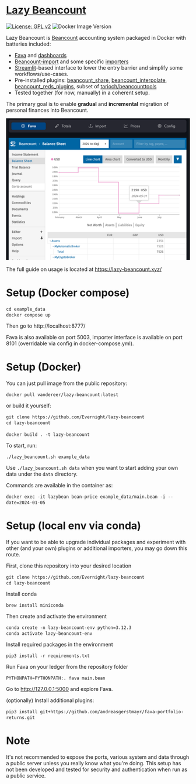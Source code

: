 # [Lazy Beancount](https://lazy-beancount.xyz/)

[![License: GPL v2](https://img.shields.io/badge/License-GPL%20v2-blue.svg)](LICENSE)
![Docker Image Version](https://img.shields.io/docker/v/vandereer/lazy-beancount?color=blue)

Lazy Beancount is [Beancount](https://github.com/beancount/beancount) accounting system packaged in Docker with batteries included:

- [Fava](https://github.com/beancount/fava) and [dashboards](https://github.com/andreasgerstmayr/fava-dashboards)
- [Beancount-import](https://github.com/jbms/beancount-import) and some specific [importers](https://github.com/Evernight/beancount-importers)
- [Streamlit](https://github.com/streamlit/streamlit)-based interface to lower the entry barrier and simplify some workflows/use-cases.
- Pre-installed plugins: [beancount_share](https://github.com/Akuukis/beancount_share), [beancount_interpolate](https://github.com/Akuukis/beancount_interpolate), [beancount_reds_plugins](https://github.com/redstreet/beancount_reds_plugins/), subset of [tarioch/beancounttools](https://github.com/tarioch/beancounttools)
- Tested together (for now, manually) in a coherent setup.

The primary goal is to enable **gradual** and **incremental** migration of personal finances into Beancount.

![lazy-beancount](images/net_worth_with_title.png)

The full guide on usage is located at https://lazy-beancount.xyz/

# Setup (Docker compose)

    cd example_data
    docker compose up

Then go to http://localhost:8777/

Fava is also available on port 5003, importer interface is available on port 8101 (overridable via config in docker-compose.yml).

# Setup (Docker)

You can just pull image from the public repository:

    docker pull vandereer/lazy-beancount:latest

or build it yourself:

    git clone https://github.com/Evernight/lazy-beancount
    cd lazy-beancount

    docker build . -t lazy-beancount

To start, run:

    ./lazy_beancount.sh example_data

Use ```./lazy_beancount.sh data``` when you want to start adding your own data under the ```data``` directory.

Commands are available in the container as: 

    docker exec -it lazybean bean-price example_data/main.bean -i --date=2024-01-05

# Setup (local env via conda)

If you want to be able to upgrade individual packages and experiment with other (and your own) plugins or additional importers, you may go down this route.

First, clone this repository into your desired location

    git clone https://github.com/Evernight/lazy-beancount
    cd lazy-beancount

Install conda

    brew install miniconda

Then create and activate the environment

    conda create -n lazy-beancount-env python=3.12.3
    conda activate lazy-beancount-env

Install required packages in the environment

    pip3 install -r requirements.txt

Run Fava on your ledger from the repository folder

    PYTHONPATH=PYTHONPATH:. fava main.bean

Go to http://127.0.0.1:5000 and explore Fava.

(optionally) Install additional plugins:

    pip3 install git+https://github.com/andreasgerstmayr/fava-portfolio-returns.git

# Note
It's not recommended to expose the ports, various system and data through a public server unless you really know what you're doing. This setup has not been developed and tested for security and authentication when run as a public service.
